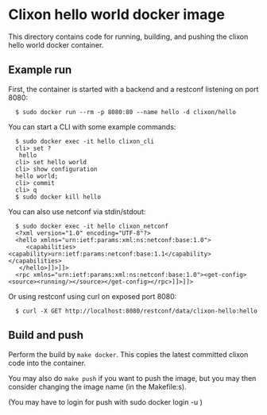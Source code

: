 # Clixon hello world docker image

This directory contains code for running, building, and pushing the clixon hello world docker container. 

## Example run

First, the container is started with a backend and a restconf listening on port 8080:
```
  $ sudo docker run --rm -p 8080:80 --name hello -d clixon/hello
```

You can start a CLI with some example commands:
```
  $ sudo docker exec -it hello clixon_cli
  cli> set ?
   hello                 
  cli> set hello world 
  cli> show configuration 
  hello world;
  cli> commit
  cli> q
  $ sudo docker kill hello
```

You can also use netconf via stdin/stdout:
```
  $ sudo docker exec -it hello clixon_netconf
  <?xml version="1.0" encoding="UTF-8"?>
  <hello xmlns="urn:ietf:params:xml:ns:netconf:base:1.0">
     <capabilities><capability>urn:ietf:params:netconf:base:1.1</capability></capabilities>
   </hello>]]>]]>
  <rpc xmlns="urn:ietf:params:xml:ns:netconf:base:1.0"><get-config><source><running/></source></get-config></rpc>]]>]]>
```

Or using restconf using curl on exposed port 8080:
```
  $ curl -X GET http://localhost:8080/restconf/data/clixon-hello:hello
 ```

## Build and push

Perform the build by `make docker`. This copies the latest committed clixon code into the container.

You may also do `make push` if you want to push the image, but you may then consider changing the image name (in the Makefile:s).

(You may have to login for push with sudo docker login -u <username>)

